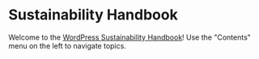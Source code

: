 # Sustainability Handbook

Welcome to the [WordPress Sustainability Handbook](https://make.wordpress.org/sustainability/handbook/)! Use the "Contents" menu on the left to navigate topics.
